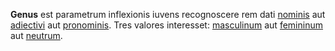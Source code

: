 **Genus** est parametrum inflexionis iuvens recognoscere rem dati [nominis](nomen.md) aut [adiectivi](adiectivum.md) aut [pronominis](pronomen.md). Tres valores interesset: [masculinum](masculinum.md) aut [femininum](femininum.md) aut [neutrum](neutrum.md).
